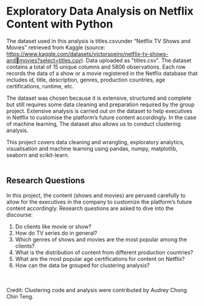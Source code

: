 # Exploratory Data Analysis on Netflix Content with Python

The dataset used in this analysis is titles.csvunder “Netflix TV Shows and Movies” retrieved from Kaggle (source: https://www.kaggle.com/datasets/victorsoeiro/netflix-tv-shows-andmovies?select=titles.csv). Data uploaded as "titles.csv". The dataset contains a total of 15 unique columns and 5806 observations. Each row records the data of a show or a movie registered in the Netflix database that includes id, title, description, genres, production countries, age certifications, runtime, etc. 


The dataset was chosen because it is extensive, structured and complete but still requires some data cleaning and preparation required by the group project. Extensive analysis is carried out on the dataset to help executives in Netflix to customise the platform’s future content accordingly. In the case of machine learning, The dataset also allows us to conduct clustering analysis.

This project covers data cleaning and wrangling, exploratory analytics, visualisation and machine learning using pandas, numpy, matplotlib, seaborn and scikit-learn. 
<br>
<br>

## Research Questions

In this project, the content (shows and movies) are perused carefully to allow for the executives in the company to customize the platform’s future content accordingly. Research questions are asked to dive into the discourse: 
1. Do clients like movie or show? 
2. How do TV series do in general? 
3. Which genres of shows and movies are the most popular among the clients? 
4. What is the distribution of content from different production countries? 
5. What are the most popular age certifications for content on Netflix? 
6. How can the data be grouped for clustering analysis?

<br>
<br>
Credit:
Clustering code and analysis were contributed by Audrey Chong Chin Teng. 
